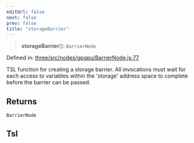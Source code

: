```yaml
---
editUrl: false
next: false
prev: false
title: "storageBarrier"
---
```


> **storageBarrier**(): `BarrierNode`

Defined in: [three/src/nodes/gpgpu/BarrierNode.js:77](https://github.com/DefinitelyMaybe/three-i18n/blob/fa57b79433d1c349ffb23a78727299c8d4190136/three/src/nodes/gpgpu/BarrierNode.js#L77)

TSL function for creating a storage barrier. All invocations must
wait for each access to variables within the 'storage' address space
to complete before the barrier can be passed.

## Returns

`BarrierNode`

## Tsl

